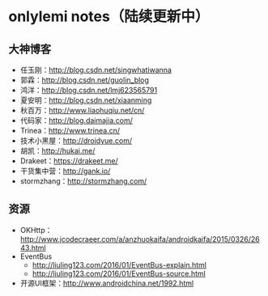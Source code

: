 # onlylemi notes（陆续更新中）

## 大神博客

* 任玉刚：http://blog.csdn.net/singwhatiwanna
* 郭霖：http://blog.csdn.net/guolin_blog
* 鸿洋：http://blog.csdn.net/lmj623565791
* 夏安明：http://blog.csdn.net/xiaanming
* 秋百万：http://www.liaohuqiu.net/cn/
* 代码家：http://blog.daimajia.com/
* Trinea：http://www.trinea.cn/
* 技术小黑屋：http://droidyue.com/
* 胡凯：http://hukai.me/
* Drakeet：https://drakeet.me/
* 干货集中营：http://gank.io/
* stormzhang：http://stormzhang.com/

## 资源

* OKHttp：http://www.jcodecraeer.com/a/anzhuokaifa/androidkaifa/2015/0326/2643.html
* EventBus
    * http://liuling123.com/2016/01/EventBus-explain.html
    * http://liuling123.com/2016/01/EventBus-source.html
* 开源UI框架：http://www.androidchina.net/1992.html